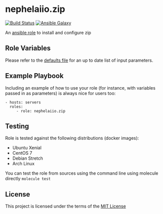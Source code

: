 # nephelaiio.zip

[![Build Status](https://travis-ci.org/nephelaiio/ansible-role-zip.svg?branch=master)](https://travis-ci.org/nephelaiio/ansible-role-zip)
[![Ansible Galaxy](http://img.shields.io/badge/ansible--galaxy-systemd--service-blue.svg)](https://galaxy.ansible.com/nephelaiio/zip/)

An [ansible role](https://galaxy.ansible.com/nephelaiio/zip) to install and configure zip

## Role Variables

Please refer to the [defaults file](/defaults/main.yml) for an up to date list of input parameters.

## Example Playbook

Including an example of how to use your role (for instance, with variables passed in as parameters) is always nice for users too:

    - hosts: servers
      roles:
         - role: nephelaiio.zip

## Testing

Role is tested against the following distributions (docker images):
  * Ubuntu Xenial
  * CentOS 7
  * Debian Stretch
  * Arch Linux

You can test the role from sources using the command line using molecule directly ` molecule test `

## License

This project is licensed under the terms of the [MIT License](/LICENSE)
